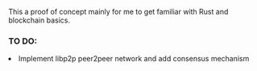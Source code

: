This a proof of concept mainly for me to get familiar with Rust and blockchain basics.

### TO DO:
  <li>Implement libp2p peer2peer network and add consensus mechanism</li>
